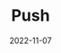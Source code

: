 ---
title: "Push"
date: 2022-11-07
layout: button
target: /shit-the-monkeys-gone-self-aware/
tags:
  - fragment
---